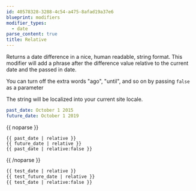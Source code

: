 ```yaml
---
id: 40578328-3288-4c54-a475-8afad19a37e6
blueprint: modifiers
modifier_types:
  - date
parse_content: true
title: Relative
---
```

Returns a date difference in a nice, human readable, string format. This modifier will add a phrase after the difference value relative to the current date and the passed in date.

You can turn off the extra words "ago", "until", and so on by passing `false` as a parameter

The string will be localized into your current site locale.

```yaml
past_date: October 1 2015
future_date: October 1 2019
```

{{ noparse }}
```
{{ past_date | relative }}
{{ future_date | relative }}
{{ past_date | relative:false }}
```
{{ /noparse }}

```html
{{ test_date | relative }}
{{ test_future_date | relative }}
{{ test_date | relative:false }}
```
